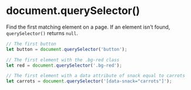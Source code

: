 # document.querySelector()

Find the first matching element on a page. If an element isn’t found, `querySelector()` returns `null`.

```js
// The first button
let button = document.querySelector('button');

// The first element with the .bg-red class
let red = document.querySelector('.bg-red');

// The first element with a data attribute of snack equal to carrots
let carrots = document.querySelector('[data-snack="carrots"]');
```

